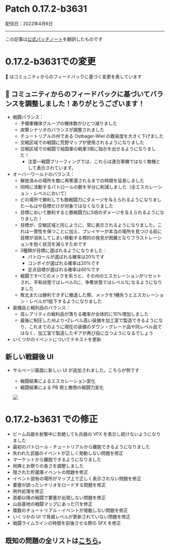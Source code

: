 # Patch 0.17.2-b3631
配信日：2022年4月6日

---

この記事は[公式パッチノート](https://braceyourselfgames.com/updates/phantom-brigade/patch-0-17-2-b3631/)を翻訳したものです

# 0.17.2-b3631での変更

🦾 はコミュニティからのフィードバックに基づく変更を表しています


## 🦾 コミュニティからのフィードバックに基づいてバランスを調整しました！ありがとうございます！

- 戦闘バランス：
   - 予備軍機体グループの機体数がひとつ減りました
   - 突撃シナリオのバランスが調整されました
   - チュートリアルの州である Ostbager-Wiel の難易度を大きく下げました
   - 交戦区域での戦闘に荒野マップが使用されるようになりました
   - 交戦区域での戦闘で祖国軍の戦車3両に指示を出せるようになりました！
      - 注意―戦闘ブリーフィングでは、これらは連合軍機ではなく敵機として表示されています。
- オーバーワールドのバランス：
   - 解放済みの場所を敵に再奪還されるまでの時間を延長しました
   - 同時に活動するパトロールの数を半分に削減しました（全エスカレーション・レベルにおいて）
   - どの場所で勝利しても敵戦闘力にダメージを与えられるようになりました―もはや目標だけが対象ではなくなりました
   - 目標において勝利すると敵戦闘力に5倍のダメージを与えられるようになりました！
   - 目標が、交戦区域と同じように、常に表示されるようになりました。これは一貫性を保つことに加え、プレイヤーが本当の場所を見つける前に目標が消失してしまい移動する標的の発見が困難となりフラストレーションを抱く状況を減らすためです
   - 3種類が目標に選ばれるようになりました：
      - パトロールが選ばれる確率は20%です
      - コンボイが選ばれる確率は20%です
      - 定点目標が選ばれる確率は60%です
   - 戦闘ですべてのメックを失うと、その州のエスカレーションがリセットされ、平和状態ではレベル0に、争奪状態ではレベル1になるようになりました
   - 敗北または勝利できずに撤退した際、メックを1機失うとエスカレーション・レベルが1低下するようになりました
- 装備品と戦利品のバランス：
   - 高レアリティの戦利品が落ちる確率が全体的に10%増加しました
   - 最後に制圧した州より+2レベル高い装備を加工室で製造できるようになり、これまでのように現在の装備のダウン・グレード品や同レベル品ではなく、加工室で製造したギアが再び役に立つようになるでしょう
- いくつかのイベントについてテキストを更新


## 新しい戦闘後 UI

- サルベージ画面に新しい UI が追加されました。こちらが例です
   - 戦闘結果によるエスカレーション変化
   - 戦闘結果による PB 側と敵側の戦闘力変化

   ![](https://braceyourselfgames.com/wp-content/uploads/2022/04/pb-ui.jpg)



# 0.17.2-b3631 での修正

- ビーム兵器を射撃中に気絶しても兵器の VFX を表示し続けないようになりました
- 最初のパトロール・チュートリアルから離脱できるようになりました
- 失われた武器のイベントが正しく発動しない問題を修正
- マーケットから離脱できるようになりました
- 祝典とお祭りの長さを調整しました
- 隠された貯蔵庫イベントの問題を修正
- イベント固有の場所がマップ上で正しく表示されない問題を修正
- 要塞が誤ったシナリオをロードする問題を修正
- 例外処理を修正
- 首都以降の戦闘で要塞が出現しない問題を修正
- 山岳基地の戦闘マップにあった穴を修正
- 複数のチュートリアル・イベントが発動しない問題を修正
- いくつかの UI で脅威レベルが更新されていない問題を修正
- 戦闘ライムラインの時間を前後させる際の SFX を修正


## 既知の問題の全リストは[こちら](https:braceyourselfgames.com/phantom-brigade/known-issues/)。
